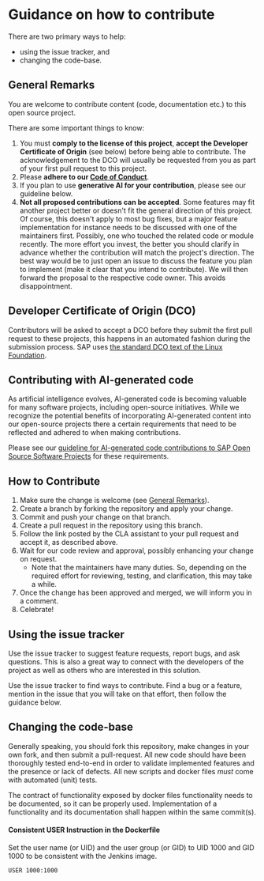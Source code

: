 # Guidance on how to contribute

There are two primary ways to help:
* using the issue tracker, and
* changing the code-base.

## General Remarks

You are welcome to contribute content (code, documentation etc.) to this open source project.

There are some important things to know:

1. You must **comply to the license of this project**, **accept the Developer Certificate of Origin** (see below) before being able to contribute. The acknowledgement to the DCO will usually be requested from you as part of your first pull request to this project.
2. Please **adhere to our [Code of Conduct](CODE_OF_CONDUCT.md)**.
3. If you plan to use **generative AI for your contribution**, please see our guideline below.
4. **Not all proposed contributions can be accepted**. Some features may fit another project better or doesn't fit the general direction of this project. Of course, this doesn't apply to most bug fixes, but a major feature implementation for instance needs to be discussed with one of the maintainers first. Possibly, one who touched the related code or module recently. The more effort you invest, the better you should clarify in advance whether the contribution will match the project's direction. The best way would be to just open an issue to discuss the feature you plan to implement (make it clear that you intend to contribute). We will then forward the proposal to the respective code owner. This avoids disappointment.

## Developer Certificate of Origin (DCO)

Contributors will be asked to accept a DCO before they submit the first pull request to these projects, this happens in an automated fashion during the submission process. SAP uses [the standard DCO text of the Linux Foundation](https://developercertificate.org/).

## Contributing with AI-generated code

As artificial intelligence evolves, AI-generated code is becoming valuable for many software projects, including open-source initiatives. While we recognize the potential benefits of incorporating AI-generated content into our open-source projects there a certain requirements that need to be reflected and adhered to when making contributions.

Please see our [guideline for AI-generated code contributions to SAP Open Source Software Projects](CONTRIBUTING_USING_GENAI.md) for these requirements.

## How to Contribute

1. Make sure the change is welcome (see [General Remarks](#general-remarks)).
2. Create a branch by forking the repository and apply your change.
3. Commit and push your change on that branch.
4. Create a pull request in the repository using this branch.
5. Follow the link posted by the CLA assistant to your pull request and accept it, as described above.
6. Wait for our code review and approval, possibly enhancing your change on request.
    - Note that the maintainers have many duties. So, depending on the required effort for reviewing, testing, and clarification, this may take a while.
7. Once the change has been approved and merged, we will inform you in a comment.
8. Celebrate!

## Using the issue tracker

Use the issue tracker to suggest feature requests, report bugs, and ask
questions. This is also a great way to connect with the developers of the
project as well as others who are interested in this solution.

Use the issue tracker to find ways to contribute. Find a bug or a feature,
mention in the issue that you will take on that effort, then follow the
guidance below.

## Changing the code-base

Generally speaking, you should fork this repository, make changes in your own
fork, and then submit a pull-request. All new code should have been thoroughly
tested end-to-end in order to validate implemented features and the presence or
lack of defects. All new scripts and docker files _must_ come with automated (unit)
tests.

The contract of functionality exposed by docker files functionality needs
to be documented, so it can be properly used. Implementation of a functionality
and its documentation shall happen within the same commit(s).

#### Consistent USER Instruction in the Dockerfile

Set the user name (or UID) and the user group (or GID) to UID 1000 and GID 1000 to be consistent with the Jenkins image.

````
USER 1000:1000
````
